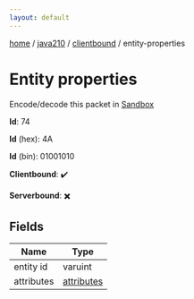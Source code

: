 ```yaml
---
layout: default
---
```


[home](/)  /  [java210](/protocol/java210)  /  [clientbound](/protocol/java210/clientbound)  /  entity-properties

# Entity properties

Encode/decode this packet in [Sandbox](../../../sandbox/java210#clientbound.entity_properties)

**Id**: 74

**Id** (hex): 4A

**Id** (bin): 01001010

**Clientbound**: ✔️

**Serverbound**: ✖️

## Fields

Name | Type
---|---
entity id | varuint
attributes | [attributes](/protocol/java210/arrays)
